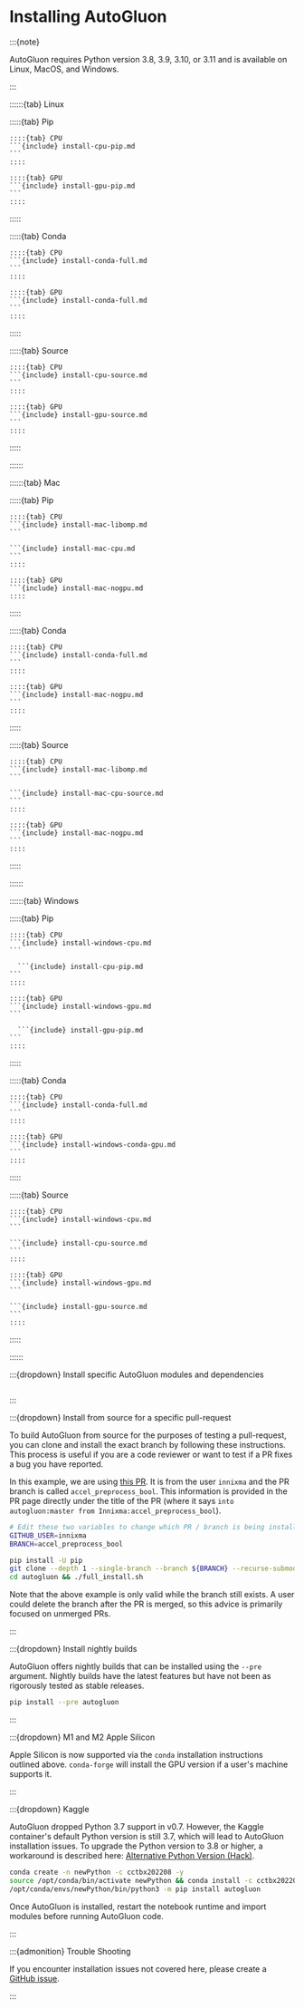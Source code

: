 # Installing AutoGluon

:::{note} 

AutoGluon requires Python version 3.8, 3.9, 3.10, or 3.11 and is available on Linux, MacOS, and Windows.

:::

::::::{tab} Linux

  :::::{tab} Pip
  
    ::::{tab} CPU
    ```{include} install-cpu-pip.md
    ```
    ::::
    
    ::::{tab} GPU
    ```{include} install-gpu-pip.md
    ```
    ::::
  
  :::::
  
  :::::{tab} Conda
  
    ::::{tab} CPU
    ```{include} install-conda-full.md
    ```
    ::::
    
    ::::{tab} GPU
    ```{include} install-conda-full.md
    ```
    ::::
  
  :::::
  
  :::::{tab} Source
  
    ::::{tab} CPU
    ```{include} install-cpu-source.md
    ```
    ::::
    
    ::::{tab} GPU
    ```{include} install-gpu-source.md
    ```
    ::::
  
  :::::
  
::::::

::::::{tab} Mac

  :::::{tab} Pip
  
    ::::{tab} CPU
    ```{include} install-mac-libomp.md
    ```

    ```{include} install-mac-cpu.md
    ``` 
    ::::
  
    ::::{tab} GPU
    ```{include} install-mac-nogpu.md
    ::::
  
  :::::
  
  :::::{tab} Conda
  
    ::::{tab} CPU
    ```{include} install-conda-full.md
    ```
    ::::
  
    ::::{tab} GPU
    ```{include} install-mac-nogpu.md
    ```
    ::::
  
  :::::
  
  :::::{tab} Source
  
    ::::{tab} CPU
    ```{include} install-mac-libomp.md
    ```

    ```{include} install-mac-cpu-source.md
    ```
    ::::
    
    ::::{tab} GPU
    ```{include} install-mac-nogpu.md
    ```
    ::::
  
  :::::

::::::

::::::{tab} Windows

  :::::{tab} Pip
  
    ::::{tab} CPU
    ```{include} install-windows-cpu.md
    ```
    
	  ```{include} install-cpu-pip.md 
    ```
    ::::
    
    ::::{tab} GPU
    ```{include} install-windows-gpu.md
    ```

	  ```{include} install-gpu-pip.md 
    ```
    ::::
  
  :::::
  
  :::::{tab} Conda
  
    ::::{tab} CPU
    ```{include} install-conda-full.md
    ```
    ::::
    
    ::::{tab} GPU
    ```{include} install-windows-conda-gpu.md
    ```
    ::::
  
  :::::
  
  :::::{tab} Source
  
    ::::{tab} CPU
    ```{include} install-windows-cpu.md
    ```

    ```{include} install-cpu-source.md
    ```
    ::::
    
    ::::{tab} GPU
    ```{include} install-windows-gpu.md
    ```

    ```{include} install-gpu-source.md
    ```
    ::::
  
  :::::

::::::

:::{dropdown} Install specific AutoGluon modules and dependencies

```{include} install-modules.md
```

:::


:::{dropdown} Install from source for a specific pull-request

To build AutoGluon from source for the purposes of testing a pull-request, you can clone and install the exact branch by following these instructions.
This process is useful if you are a code reviewer or want to test if a PR fixes a bug you have reported.

In this example, we are using [this PR](https://github.com/autogluon/autogluon/pull/2944).
It is from the user `innixma` and the PR branch is called `accel_preprocess_bool`. 
This information is provided in the PR page directly under the title of the PR (where it says `into autogluon:master from Innixma:accel_preprocess_bool`).

```bash
# Edit these two variables to change which PR / branch is being installed
GITHUB_USER=innixma
BRANCH=accel_preprocess_bool

pip install -U pip
git clone --depth 1 --single-branch --branch ${BRANCH} --recurse-submodules https://github.com/${GITHUB_USER}/autogluon.git
cd autogluon && ./full_install.sh
```

Note that the above example is only valid while the branch still exists. A user could delete the branch after the PR is merged, so this advice is primarily focused on unmerged PRs.

:::


:::{dropdown} Install nightly builds

AutoGluon offers nightly builds that can be installed using the `--pre` argument. Nightly builds have the latest features but have not been as rigorously tested as stable releases.

```bash
pip install --pre autogluon
```
:::


:::{dropdown} M1 and M2 Apple Silicon

Apple Silicon is now supported via the `conda` installation instructions outlined above. `conda-forge` will install the GPU version if a user's machine supports it.

:::


:::{dropdown} Kaggle

AutoGluon dropped Python 3.7 support in v0.7. However, the Kaggle container's default Python version is still 3.7, which will lead to AutoGluon installation issues.
To upgrade the Python version to 3.8 or higher, a workaround is described here: [Alternative Python Version (Hack)](https://www.kaggle.com/code/amareltaylor/how-to-install-alternative-python-version-hack).

```bash
conda create -n newPython -c cctbx202208 -y
source /opt/conda/bin/activate newPython && conda install -c cctbx202208 python -y
/opt/conda/envs/newPython/bin/python3 -m pip install autogluon
```

Once AutoGluon is installed, restart the notebook runtime and import modules before running AutoGluon code.

:::


:::{admonition} Trouble Shooting

If you encounter installation issues not covered here, please create a [GitHub issue](https://github.com/autogluon/autogluon/issues).

:::

